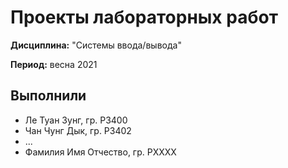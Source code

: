 # Проекты лабораторных работ

**Дисциплина:** "Системы ввода/вывода"

**Период:** весна 2021

## Выполнили

- Ле Туан Зунг, гр. P3400
- Чан Чунг Дык, гр. P3402
- ... 
- Фамилия Имя Отчество, гр. PXXXX
